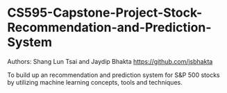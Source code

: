 # CS595-Capstone-Project-Stock-Recommendation-and-Prediction-System

Authors:  Shang Lun Tsai and Jaydip Bhakta  https://github.com/jsbhakta

To build up an recommendation and prediction system for S&amp;P 500 stocks by utilizing machine learning concepts, tools and techniques. 


